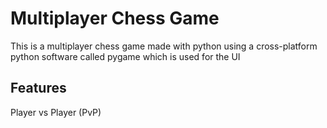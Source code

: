 # Multiplayer Chess Game
This is a multiplayer chess game made with python using a cross-platform python software called pygame which is used for the UI

## Features
Player vs Player (PvP)
